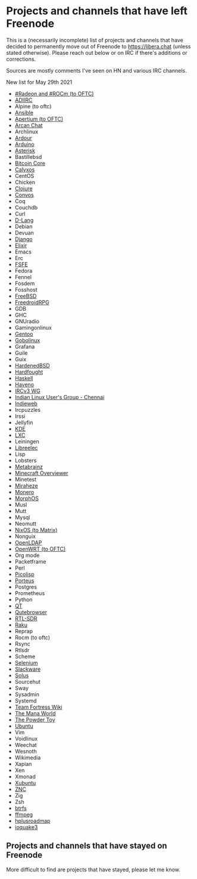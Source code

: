 # Projects and channels that have left Freenode

This is a (necessarily incomplete) list of projects and channels that have decided to permanently move out of Freenode to https://libera.chat (unless stated otherwise). Please reach out below or on IRC if there's additions or corrections.

Sources are mostly comments I've seen on HN and various IRC channels.

New list for May 29th 2021
- [#Radeon and #ROCm (to OFTC)](https://www.reddit.com/r/Amd/comments/nljyvp/the_radeon_and_rocm_chat_rooms_for_open_source/)
- [ADIIRC](https://www.adiirc.com/posts.php?i=125)
- Alpine (to oftc)
- [Ansible](https://github.com/ansible/community/pull/614)
- [Apertium (to OFTC)](https://www.reddit.com/r/Apertium/comments/nm1p7k/apertium_is_now_on_oftc/)
- [Arcan Chat](https://arcan-fe.com/)
- Archlinux
- [Ardour](https://discourse.ardour.org/t/ardour-org-irc-chat-channel-has-moved/105996)
- [Arduino](https://forum.arduino.cc/t/arduino-irc-channel-moved-to-libera-chat/866788)
- [Asterisk](https://www.asterisk.org/irc-channels-moved-to-libera-chat/)
- Bastillebsd
- [Bitcoin Core](https://bitcoinops.org/en/newsletters/2021/05/26/)
- [Calyxos](https://calyxos.org/news/2021/05/27/community-update/)
- CentOS
- Chicken
- [Clojure](https://clojure.org/community/resources)
- [Convos](https://convos.chat/blog/2021/5/20/moving-from-freenode-to-libera)
- Coq
- Couchdb
- Curl
- [D-Lang](https://www.mail-archive.com/digitalmars-d-announce@puremagic.com/msg46050.html)
- Debian
- Devuan
- [Django](https://www.djangoproject.com/weblog/2021/may/26/django-irc-channels-migration-liberachat/)
- [Elixir](https://twitter.com/AmNicd/status/1397448111291879424)
- Emacs
- Erc
- [FSFE](https://fsfe.org/news/2021/news-20210525-01.de.html)
- Fedora
- Fennel
- Fosdem
- Fosshost
- [FreeBSD](https://wiki.freebsd.org/IRC/Official-FreeBSD-IRC-channels-now-on-Libera-Chat)
- [FreedroidRPG](https://www.freedroid.org/2021/05/20/moving-to-libera-chat/)
- GDB
- GHC
- GNUradio
- Gamingonlinux
- [Gentoo](https://www.gentoo.org/news/2021/05/23/Moving-to-Libera.html)
- [Gobolinux](https://gobolinux.discourse.group/t/irc-channel-moves-to-libera/61)
- Grafana
- Guile
- Guix
- [HardenedBSD](https://hardenedbsd.org/article/shawn-webb/2021-05-26/hardenedbsd-switching-irc-servers)
- [Hardfought](https://www.hardfought.org/libera-irc/)
- [Haskell](https://old.reddit.com/r/haskell/comments/nhkrfc/a_robust_haskell_ecosystem_is_now_active_on/)
- [Haveno](https://github.com/haveno-dex/haveno-meta/issues/10)
- [IRCv3 WG](https://twitter.com/IRCv3/status/1395425788447674372)
- [Indian Linux User's Group - Chennai](https://ilugc.in/moving-from-freenode-to-liberachat/)
- [Indieweb](https://indieweb.org/discuss#2021_IRC_Migration)
- Ircpuzzles
- Irssi
- Jellyfin
- [KDE](https://mail.kde.org/pipermail/kde-community/2021q2/006909.html)
- [LXC](https://discuss.linuxcontainers.org/t/lxc-now-using-libera-as-its-irc-network-live-chats/11178)
- Leiningen
- [Libreelec](https://libreelec.tv/2021/05/freenode-news/)
- Lisp
- Lobsters
- [Metabrainz](https://blog.metabrainz.org/)
- [Minecraft Overviewer](https://overviewer.org/blog/2021/5/22/the-irc-channel-has-moved/)
- Minetest
- [Miraheze](https://circleyverse.miraheze.org/wiki/Main_Page)
- [Monero](https://github.com/monero-project/meta/issues/575)
- [MorphOS](https://www.amiga-news.de/en/news/AN-2021-05-00064-EN.html)
- Musl
- Mutt
- Mysql
- Neomutt
- [NixOS (to Matrix)](https://github.com/NixOS/rfcs/pull/94/)
- Nonguix
- [OpenLDAP](https://twitter.com/hyc_symas/status/1395829020009410561)
- [OpenWRT (to OFTC)](https://openwrt.org/irc)
- Org mode
- Packetframe
- Perl
- [Picolisp](https://www.mail-archive.com/picolisp@software-lab.de/msg10639.html)
- [Porteus](https://forum.porteus.org/viewtopic.php?f=48&p=82428&sid=fd768d3cbbacf4fc4b1be36456d31328)
- Postgres
- Prometheus
- Python
- [QT](https://lists.qt-project.org/pipermail/development/2021-May/041501.html)
- [Qutebrowser](https://lists.schokokeks.org/pipermail/qutebrowser-announce/2021-May/000102.html)
- [RTL-SDR](https://www.rtl-sdr.com/freenode-rtlsdr-irc-channel-moving-to-libera/)
- [Raku](https://www.tyil.nl/post/2021/05/22/raku-on-libera-chat/)
- Reprap
- Rocm (to oftc)
- Rsync
- Rtlsdr
- Scheme
- [Selenium](https://www.selenium.dev/blog/2021/moving-to-libera-chat/)
- [Slackware](http://www.slackware.com/~rworkman/slackware-irc/)
- [Solus](https://discuss.getsol.us/d/6888-solus-now-available-on-liberachat)
- Sourcehut
- Sway
- Sysadmin
- Systemd
- [Team Fortress Wiki](https://wiki.teamfortress.com/w/index.php?title=Team_Fortress_Wiki:IRC&diff=2980701&oldid=2970773)
- [The Mana World](https://www.themanaworld.org/news#94-news-2021-05-28)
- [The Powder Toy](https://powdertoy.co.uk/Wiki/index.php?title=Irc_setup&curid=68&diff=8087&oldid=8083)
- [Ubuntu](https://fridge.ubuntu.com/2021/05/26/announcing-ubuntus-move-to-libera-chat/)
- Vim
- Voidlinux
- Weechat
- Wesnoth
- Wikimedia
- Xapian
- Xen
- Xmonad
- [Xubuntu](https://xubuntu-devel.narkive.com/ptEHzj6U/irc-move-to-libera-chat)
- [ZNC](https://wiki.znc.in/index.php?title=FAQ&curid=116&diff=2806&oldid=2771)
- Zig
- Zsh
- [btrfs](https://btrfs.wiki.kernel.org/index.php?title=Main_Page&curid=1&diff=33413&oldid=33412)
- [ffmpeg](https://git.ffmpeg.org/gitweb/ffmpeg-web.git/commit/8ccd75e40f7366d17a2bc6787cc4e86c79a242ab)
- [hplusroadmap](https://diyhpl.us/wiki/hplusroadmap/)
- [ioquake3](https://ioquake3.org/ioquake3/ioquake3-irc-moved-to-libera/)

## Projects and channels that have stayed on Freenode

More difficult to find are projects that have stayed, please let me know.
